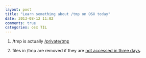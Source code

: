 ```yaml
---
layout: post
title: "Learn something about /tmp on OSX today"
date: 2013-08-12 11:02
comments: true
categories: osx TIL 
---
```


1) /tmp is actually [/private/tmp](http://apple.stackexchange.com/a/1096/3428)

2) files in /tmp are removed if they are [not accessed in three days](http://superuser.com/a/187105/33332).
